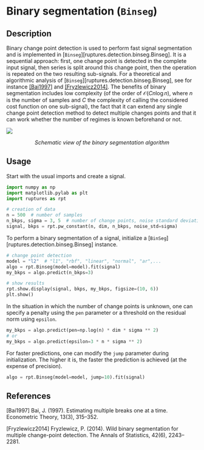 # Binary segmentation (`Binseg`)

## Description

Binary change point detection is used to perform fast signal segmentation and is implemented in [`Binseg`][ruptures.detection.binseg.Binseg].
It is a sequential approach: first, one change point is detected in the complete input signal, then series is split around this change point, then the operation is repeated on the two resulting sub-signals.
For a theoretical and algorithmic analysis of [`Binseg`][ruptures.detection.binseg.Binseg], see for instance [[Bai1997]](#Bai1997) and [[Fryzlewicz2014]](#Fryzlewicz2014).
The benefits of binary segmentation includes low complexity (of the order of $\mathcal{O}(Cn\log n)$, where $n$ is the number of samples and $C$ the complexity of calling the considered cost function on one sub-signal), the fact that it can extend any single change point detection method to detect multiple changes points and that it can work whether the number of regimes is known beforehand or not.

![](../../images/schema_binseg.png)
<center><i>Schematic view of the binary segmentation algorithm</i></center>


## Usage

Start with the usual imports and create a signal.

```python
import numpy as np
import matplotlib.pylab as plt
import ruptures as rpt

# creation of data
n = 500  # number of samples
n_bkps, sigma = 3, 5  # number of change points, noise standard deviation
signal, bkps = rpt.pw_constant(n, dim, n_bkps, noise_std=sigma)
```

To perform a binary segmentation of a signal, initialize a [`BinSeg`][ruptures.detection.binseg.Binseg] instance.

```python
# change point detection
model = "l2"  # "l1", "rbf", "linear", "normal", "ar",...
algo = rpt.Binseg(model=model).fit(signal)
my_bkps = algo.predict(n_bkps=3)

# show results
rpt.show.display(signal, bkps, my_bkps, figsize=(10, 6))
plt.show()
```
In the situation in which the number of change points is unknown, one can specify a penalty using
the `pen` parameter or a threshold on the residual norm using `epsilon`.

```python
my_bkps = algo.predict(pen=np.log(n) * dim * sigma ** 2)
# or
my_bkps = algo.predict(epsilon=3 * n * sigma ** 2)
```

For faster predictions, one can modify the `jump` parameter during initialization.
The higher it is, the faster the prediction is achieved (at the expense of precision).

```python
algo = rpt.Binseg(model=model, jump=10).fit(signal)
```

## References

<a id="Bai1997">[Bai1997]</a>
Bai, J. (1997). Estimating multiple breaks one at a time. Econometric Theory, 13(3), 315–352.

<a id="Fryzlewicz2014">[Fryzlewicz2014]</a>
Fryzlewicz, P. (2014). Wild binary segmentation for multiple change-point detection. The Annals of Statistics, 42(6), 2243–2281.